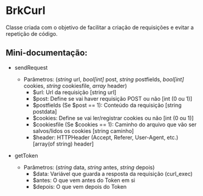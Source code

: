 
# BrkCurl

Classe criada com o objetivo de facilitar a criação de requisições e evitar a repetição de código.


## Mini-documentação:

* sendRequest
  - Parâmetros:
    (_string_ url, _bool[int]_ post, _string_ postfields, _bool[int]_ cookies, _string_ cookiesfile, _array_ header)
    * $url: Url da requisição [string url]
    * $post: Define se vai haver requisição POST ou não [int (0 ou 1)]
    * $postfields (Se $post == 1): Conteúdo da requisição [string postdata]
    * $cookies: Define se vai ler/registrar cookies ou não [int (0 ou 1)]
    * $cookiesfile (Se $cookies == 1): Caminho do arquivo que vão ser salvos/lidos os cookies [string caminho]
    * $header: HTTPHeader (Accept, Referer, User-Agent, etc.) [array(of string) header]

* getToken
  - Parâmetros:
    (_string_ data, _string_ antes, _string_ depois)
    * $data: Variável que guarda a resposta da requisição (curl_exec)
    * $antes: O que vem antes do Token em si
    * $depois: O que vem depois do Token
